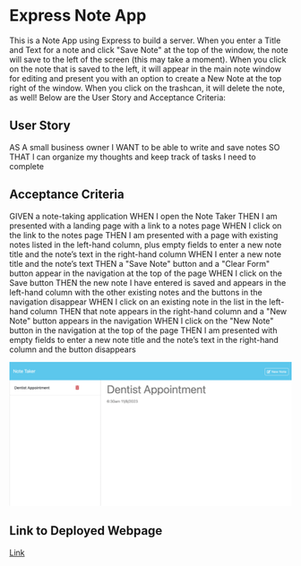 # Express Note App
This is a Note App using Express to build a server. When you enter a Title and Text for a note and click "Save Note" at the top of the window, the note will save to the left of the screen (this may take a moment). When you click on the note that is saved to the left, it will appear in the main note window for editing and present you with an option to create a New Note at the top right of the window. When you click on the trashcan, it will delete the note, as well! Below are the User Story and Acceptance Criteria:

## User Story
AS A small business owner
I WANT to be able to write and save notes
SO THAT I can organize my thoughts and keep track of tasks I need to complete

## Acceptance Criteria
GIVEN a note-taking application
WHEN I open the Note Taker
THEN I am presented with a landing page with a link to a notes page
WHEN I click on the link to the notes page
THEN I am presented with a page with existing notes listed in the left-hand column, plus empty fields to enter a new note title and the note’s text in the right-hand column
WHEN I enter a new note title and the note’s text
THEN a "Save Note" button and a "Clear Form" button appear in the navigation at the top of the page
WHEN I click on the Save button
THEN the new note I have entered is saved and appears in the left-hand column with the other existing notes and the buttons in the navigation disappear
WHEN I click on an existing note in the list in the left-hand column
THEN that note appears in the right-hand column and a "New Note" button appears in the navigation
WHEN I click on the "New Note" button in the navigation at the top of the page
THEN I am presented with empty fields to enter a new note title and the note’s text in the right-hand column and the button disappears

![screenshot of deployed portfolio start screen](/assets/images/screenshot.png)

## Link to Deployed Webpage
<a href="https://obscure-stream-68299-e5d6ea00c5f1.herokuapp.com/">Link</a>
